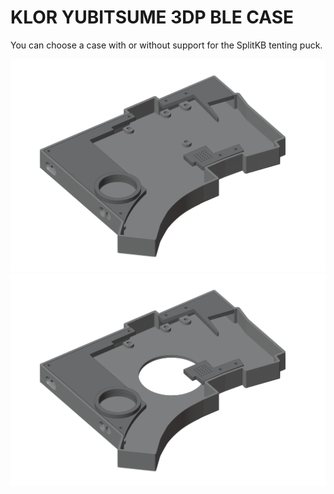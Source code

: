 # KLOR YUBITSUME 3DP BLE CASE

You can choose a case with or without support for the SplitKB tenting puck.

![yubitsume](/case/docs/images/yubitsume_3dp_ble.png)
![yubitsume puck](/case/docs/images/yubitsume_3dp_ble_puck.png)